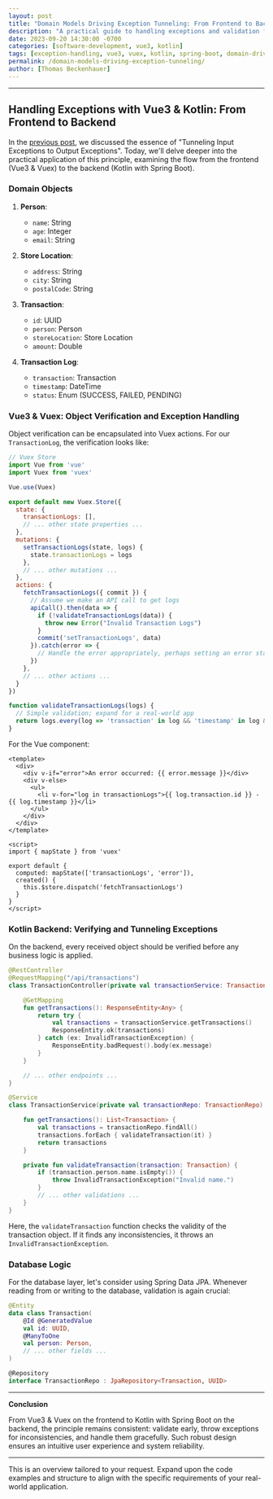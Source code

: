 ```yaml
---
layout: post
title: "Domain Models Driving Exception Tunneling: From Frontend to Backend"
description: "A practical guide to handling exceptions and validation from the frontend in Vue3 & Vuex to the backend in Kotlin with Spring Boot."
date: 2023-09-20 14:30:00 -0700
categories: [software-development, vue3, kotlin]
tags: [exception-handling, vue3, vuex, kotlin, spring-boot, domain-driven-development]
permalink: /domain-models-driving-exception-tunneling/
author: [Thomas Beckenhauer]
---
```



---

## Handling Exceptions with Vue3 & Kotlin: From Frontend to Backend

In the [previous post](link-to-previous-post), we discussed the essence of "Tunneling Input Exceptions to Output Exceptions". Today, we'll delve deeper into the practical application of this principle, examining the flow from the frontend (Vue3 & Vuex) to the backend (Kotlin with Spring Boot).

### Domain Objects

1. **Person**:
   - `name`: String
   - `age`: Integer
   - `email`: String
   
2. **Store Location**:
   - `address`: String
   - `city`: String
   - `postalCode`: String

3. **Transaction**:
   - `id`: UUID
   - `person`: Person
   - `storeLocation`: Store Location
   - `amount`: Double

4. **Transaction Log**:
   - `transaction`: Transaction
   - `timestamp`: DateTime
   - `status`: Enum (SUCCESS, FAILED, PENDING)

### Vue3 & Vuex: Object Verification and Exception Handling

Object verification can be encapsulated into Vuex actions. For our `TransactionLog`, the verification looks like:

```javascript
// Vuex Store
import Vue from 'vue'
import Vuex from 'vuex'

Vue.use(Vuex)

export default new Vuex.Store({
  state: {
    transactionLogs: [],
    // ... other state properties ...
  },
  mutations: {
    setTransactionLogs(state, logs) {
      state.transactionLogs = logs
    },
    // ... other mutations ...
  },
  actions: {
    fetchTransactionLogs({ commit }) {
      // Assume we make an API call to get logs
      apiCall().then(data => {
        if (!validateTransactionLogs(data)) {
          throw new Error("Invalid Transaction Logs")
        }
        commit('setTransactionLogs', data)
      }).catch(error => {
        // Handle the error appropriately, perhaps setting an error state
      })
    },
    // ... other actions ...
  }
})

function validateTransactionLogs(logs) {
  // Simple validation; expand for a real-world app
  return logs.every(log => 'transaction' in log && 'timestamp' in log && 'status' in log)
}
```

For the Vue component:

```vue
<template>
  <div>
    <div v-if="error">An error occurred: {{ error.message }}</div>
    <div v-else>
      <ul>
        <li v-for="log in transactionLogs">{{ log.transaction.id }} - {{ log.timestamp }}</li>
      </ul>
    </div>
  </div>
</template>

<script>
import { mapState } from 'vuex'

export default {
  computed: mapState(['transactionLogs', 'error']),
  created() {
    this.$store.dispatch('fetchTransactionLogs')
  }
}
</script>
```

### Kotlin Backend: Verifying and Tunneling Exceptions

On the backend, every received object should be verified before any business logic is applied.

```kotlin
@RestController
@RequestMapping("/api/transactions")
class TransactionController(private val transactionService: TransactionService) {

    @GetMapping
    fun getTransactions(): ResponseEntity<Any> {
        return try {
            val transactions = transactionService.getTransactions()
            ResponseEntity.ok(transactions)
        } catch (ex: InvalidTransactionException) {
            ResponseEntity.badRequest().body(ex.message)
        }
    }

    // ... other endpoints ...
}

@Service
class TransactionService(private val transactionRepo: TransactionRepo) {

    fun getTransactions(): List<Transaction> {
        val transactions = transactionRepo.findAll()
        transactions.forEach { validateTransaction(it) }
        return transactions
    }

    private fun validateTransaction(transaction: Transaction) {
        if (transaction.person.name.isEmpty()) {
            throw InvalidTransactionException("Invalid name.")
        }
        // ... other validations ...
    }
}
```

Here, the `validateTransaction` function checks the validity of the transaction object. If it finds any inconsistencies, it throws an `InvalidTransactionException`.

### Database Logic

For the database layer, let's consider using Spring Data JPA. Whenever reading from or writing to the database, validation is again crucial:

```kotlin
@Entity
data class Transaction(
    @Id @GeneratedValue
    val id: UUID,
    @ManyToOne
    val person: Person,
    // ... other fields ...
)

@Repository
interface TransactionRepo : JpaRepository<Transaction, UUID>
```

---

**Conclusion**

From Vue3 & Vuex on the frontend to Kotlin with Spring Boot on the backend, the principle remains consistent: validate early, throw exceptions for inconsistencies, and handle them gracefully. Such robust design ensures an intuitive user experience and system reliability.

---

This is an overview tailored to your request. Expand upon the code examples and structure to align with the specific requirements of your real-world application.